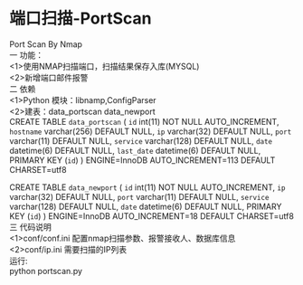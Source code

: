 # 端口扫描-PortScan</br>
Port Scan By Nmap </br>
一 功能：</br>
   <1>使用NMAP扫描端口，扫描结果保存入库(MYSQL)</br>
   <2>新增端口邮件报警</br>
二 依赖</br>
   <1>Python 模块：libnamp,ConfigParser</br>
   <2>建表：data_portscan data_newport</br>
       CREATE TABLE `data_portscan` (
  `id` int(11) NOT NULL AUTO_INCREMENT,
  `hostname` varchar(256) DEFAULT NULL,
  `ip` varchar(32) DEFAULT NULL,
  `port` varchar(11) DEFAULT NULL,
  `service` varchar(128) DEFAULT NULL,
  `date` datetime(6) DEFAULT NULL,
  `last_date` datetime(6) DEFAULT NULL,
  PRIMARY KEY (`id`)
) ENGINE=InnoDB AUTO_INCREMENT=113 DEFAULT CHARSET=utf8</br>

CREATE TABLE `data_newport` (
  `id` int(11) NOT NULL AUTO_INCREMENT,
  `ip` varchar(32) DEFAULT NULL,
  `port` varchar(11) DEFAULT NULL,
  `service` varchar(128) DEFAULT NULL,
  `date` datetime(6) DEFAULT NULL,
  PRIMARY KEY (`id`)
) ENGINE=InnoDB AUTO_INCREMENT=18 DEFAULT CHARSET=utf8</br>
三 代码说明</br>
   <1>conf/conf.ini  配置nmap扫描参数、报警接收人、数据库信息</br>
   <2>conf/ip.ini  需要扫描的IP列表</br>
   运行:</br>
       python portscan.py</br>
